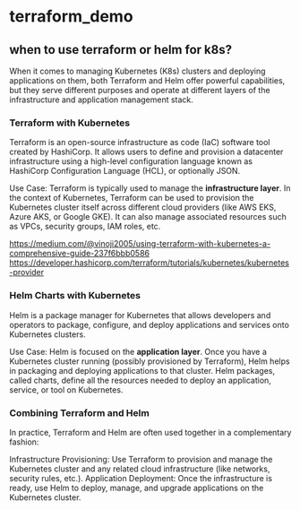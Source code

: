 # terraform_demo
## when to use terraform or helm for k8s?
When it comes to managing Kubernetes (K8s) clusters and deploying applications on them, both Terraform and Helm offer powerful capabilities, but they serve different purposes and operate at different layers of the infrastructure and application management stack.

### Terraform with Kubernetes
Terraform is an open-source infrastructure as code (IaC) software tool created by HashiCorp. It allows users to define and provision a datacenter infrastructure using a high-level configuration language known as HashiCorp Configuration Language (HCL), or optionally JSON.

Use Case: Terraform is typically used to manage the **infrastructure layer**. In the context of Kubernetes, Terraform can be used to provision the Kubernetes cluster itself across different cloud providers (like AWS EKS, Azure AKS, or Google GKE). It can also manage associated resources such as VPCs, security groups, IAM roles, etc.

https://medium.com/@vinoji2005/using-terraform-with-kubernetes-a-comprehensive-guide-237f6bbb0586
https://developer.hashicorp.com/terraform/tutorials/kubernetes/kubernetes-provider

### Helm Charts with Kubernetes
Helm is a package manager for Kubernetes that allows developers and operators to package, configure, and deploy applications and services onto Kubernetes clusters.

Use Case: Helm is focused on the **application layer**. Once you have a Kubernetes cluster running (possibly provisioned by Terraform), Helm helps in packaging and deploying applications to that cluster. Helm packages, called charts, define all the resources needed to deploy an application, service, or tool on Kubernetes.

### Combining Terraform and Helm
In practice, Terraform and Helm are often used together in a complementary fashion:

Infrastructure Provisioning: Use Terraform to provision and manage the Kubernetes cluster and any related cloud infrastructure (like networks, security rules, etc.).
Application Deployment: Once the infrastructure is ready, use Helm to deploy, manage, and upgrade applications on the Kubernetes cluster.